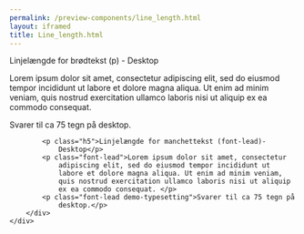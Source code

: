 ```yaml
--- 
permalink: /preview-components/line_length.html
layout: iframed 
title: Line_length.html
---
```

<div class="container">
    <div class="row">
        <div class="col-12">
            <p class="h5">Linjelængde for brødtekst (p) - Desktop</p>
            <p>Lorem ipsum dolor sit amet, consectetur adipiscing elit,
                sed do eiusmod tempor incididunt ut labore et dolore magna
                aliqua. Ut enim ad minim veniam, quis nostrud exercitation
                ullamco laboris nisi ut aliquip ex ea commodo consequat.
            </p>
            <p class="demo-typesetting">Svarer til ca 75 tegn på desktop.</p>

            <p class="h5">Linjelængde for manchettekst (font-lead)-
                Desktop</p>
            <p class="font-lead">Lorem ipsum dolor sit amet, consectetur
                adipiscing elit, sed do eiusmod tempor incididunt ut
                labore et dolore magna aliqua. Ut enim ad minim veniam,
                quis nostrud exercitation ullamco laboris nisi ut aliquip
                ex ea commodo consequat. </p>
            <p class="font-lead demo-typesetting">Svarer til ca 75 tegn på
                desktop.</p>
        </div>
    </div>
</div>